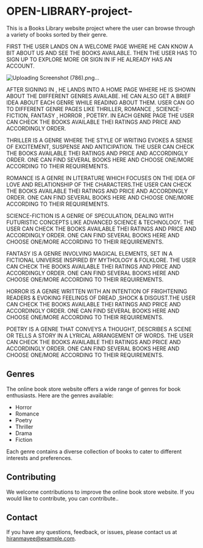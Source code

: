 # OPEN-LIBRARY-project-

This is a Books Library website project where the user can browse through a variety of books sorted by their genre.


FIRST THE USER LANDS ON A WELCOME PAGE WHERE HE CAN KNOW A BIT ABOUT US AND SEE THE BOOKS AVAILABLE. THEN THE USER HAS TO SIGN UP TO EXPLORE MORE OR SIGN IN IF HE ALREADY HAS AN ACCOUNT.

![Uploading Screenshot (786).png…]()


AFTER SIGNING IN , HE LANDS INTO A HOME PAGE WHERE HE IS SHOWN ABOUT THE DIIFFERENT GENRES AVAILABE. HE CAN ALSO GET A BRIEF IDEA ABOUT EACH GENRE WHILE READING ABOUT THEM. USER CAN GO TO DIFFERENT GENRE PAGES LIKE THRILLER, ROMANCE , SCIENCE-FICTION, FANTASY , HORROR , POETRY. IN EACH GENRE PAGE THE USER CAN CHECK THE BOOKS AVAILABLE THEI RATINGS AND PRICE AND ACCORDINGLY ORDER.


THRILLER IS A  GENRE WHERE THE STYLE OF WRITING EVOKES A  SENSE OF EXCITEMENT, SUSPENSE AND ANTICIPATION. THE USER CAN CHECK THE BOOKS AVAILABLE THEI RATINGS AND PRICE AND ACCORDINGLY ORDER. ONE CAN FIND SEVERAL BOOKS HERE AND CHOOSE ONE/MORE ACCORDING TO THEIR REQUIREMENTS.


ROMANCE IS A GENRE IN LITERATURE WHICH FOCUSES ON THE IDEA OF LOVE AND RELATIONSHIP OF THE CHARACTERS.THE USER CAN CHECK THE BOOKS AVAILABLE THEI RATINGS AND PRICE AND ACCORDINGLY ORDER. ONE CAN FIND SEVERAL BOOKS HERE AND CHOOSE ONE/MORE ACCORDING TO THEIR REQUIREMENTS.


SCIENCE-FICTION IS A GENRE OF SPECULATION, DEALING WITH FUTURISTIC CONCEPTS LIKE ADVANCED SCIENCE & TECHNOLOGY. THE USER CAN CHECK THE BOOKS AVAILABLE THEI RATINGS AND PRICE AND ACCORDINGLY ORDER.  ONE CAN FIND SEVERAL BOOKS HERE AND CHOOSE ONE/MORE ACCORDING TO THEIR REQUIREMENTS.


FANTASY IS A GENRE  INVOLVING MAGICAL ELEMENTS, SET IN A FICTIONAL UNIVERSE INSPIRED BY MYTHOLOGY & FOLKLORE. THE USER CAN CHECK THE BOOKS AVAILABLE THEI RATINGS AND PRICE AND ACCORDINGLY ORDER. ONE CAN FIND SEVERAL BOOKS HERE AND CHOOSE ONE/MORE ACCORDING TO THEIR REQUIREMENTS.


HORROR IS A GENRE WRITTEN WITH AN INTENTION OF FRIGHTENING READERS & EVOKING FEELINGS OF DREAD ,SHOCK & DISGUST.THE USER CAN CHECK THE BOOKS AVAILABLE THEI RATINGS AND PRICE AND ACCORDINGLY ORDER.  ONE CAN FIND SEVERAL BOOKS HERE AND CHOOSE ONE/MORE ACCORDING TO THEIR REQUIREMENTS.


POETRY IS A GENRE THAT CONVEYS A THOUGHT, DESCRIBES A SCENE OR TELLS A STORY IN A LYRICAL ARRANGEMENT OF WORDS. THE USER CAN CHECK THE BOOKS AVAILABLE THEI RATINGS AND PRICE AND ACCORDINGLY ORDER.  ONE CAN FIND SEVERAL BOOKS HERE AND CHOOSE ONE/MORE ACCORDING TO THEIR REQUIREMENTS.


## Genres

The online book store website offers a wide range of genres for book enthusiasts. Here are the genres available:

- Horror
- Romance
- Poetry
- Thriller
- Drama
- Fiction

Each genre contains a diverse collection of books to cater to different interests and preferences.

## Contributing

We welcome contributions to improve the online book store website. If you would like to contribute, you can contribute..

## Contact

If you have any questions, feedback, or issues, please contact us at [hiranmayee@example.com](mailto:hiranmayee@example.com).
